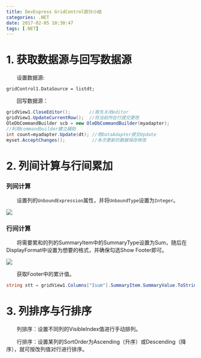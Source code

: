 ```yaml
---
title: DevExpress GridControl部分小结
categories: .NET
date: 2017-02-05 10:30:47
tags: [.NET]
---
```


# 1. 获取数据源与回写数据源

&emsp;&emsp;设置数据源:

`gridControl1.DataSource = listdt;`

&emsp;&emsp;回写数据源：
```cs
gridView1.CloseEditor();       //首先关闭editor
gridView1.UpdateCurrentRow();  //将当前所在行提交更改
OleDbCommandBuilder scb = new OleDbCommandBuilder(myadapter);  
//利用commandbuilder建立辅助
int count=myadapter.Update(dt); //用DataAdapter提交Update
myset.AcceptChanges();          //本次更新的数据保存修改
```
# 2. 列间计算与行间累加

### 列间计算
&emsp;&emsp;设置列的`UnboundExpression`属性，并将`UnboundType`设置为`Integer`。

![](https://pic.lufer.cc/images/2021/03/05/e4x9r8.jpg)

### 行间计算
&emsp;&emsp;将需要累和的列的SummaryItem中的SummaryType设置为Sum，随后在DisplayFormat中设置为想要的格式，并确保勾选Show Footer即可。  

![](https://pic.lufer.cc/images/2021/03/05/e4xpKf.jpg) 

&emsp;&emsp;获取Footer中的累计值。
```C#
string stt = gridView1.Columns["Isum"].SummaryItem.SummaryValue.ToString();
```

# 3. 列排序与行排序

&emsp;&emsp;列排序：设置不同列的VisibleIndex值进行手动排列。

&emsp;&emsp;行排序：设置某列的SortOrder为Ascending（升序）或Descending（降序），就可按改列值对行进行排序。
